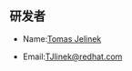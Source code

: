 ## 研发者

* Name:[Tomas Jelinek](http://ovirt.org/User:TJelinek)

* Email:[TJlinek@redhat.com](http://TJelinek@redhat.com)
